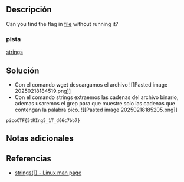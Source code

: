 
## Descripción 

Can you find the flag in [file](https://jupiter.challenges.picoctf.org/static/94d00153b0057d37da225ee79a846c62/strings) without running it?

### pista

[strings](https://linux.die.net/man/1/strings)
## Solución

- Con el comando wget descargamos el archivo
![[Pasted image 20250218184519.png]]
- Con el comando strings extraemos las cadenas del archivo binario, ademas usaremos el grep para que muestre solo las cadenas que contengan la palabra pico.
![[Pasted image 20250218185205.png]]



```
picoCTF{5tRIng5_1T_d66c7bb7}
```

## Notas adicionales


## Referencias

- [strings(1) - Linux man page](https://linux.die.net/man/1/strings)
